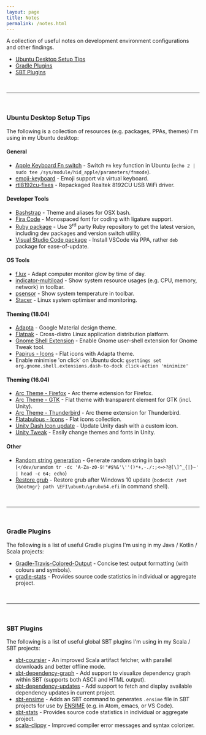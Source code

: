 ```yaml
---
layout: page
title: Notes
permalink: /notes.html
---
```


A collection of useful notes on development environment configurations and other findings.

* [Ubuntu Desktop Setup Tips](#ubuntu-desktop-setup-tips)
* [Gradle Plugins](#gradle-plugins)
* [SBT Plugins](#sbt-plugins)

<br>

---

<br>

### Ubuntu Desktop Setup Tips

The following is a collection of resources (e.g. packages, PPAs, themes) I'm using in my Ubuntu desktop:

#### General

* [Apple Keyboard Fn switch](https://superuser.com/a/223471) - Switch `Fn` key function in Ubuntu (`echo 2 | sudo tee /sys/module/hid_apple/parameters/fnmode`).
* [emoji-keyboard](https://github.com/OzymandiasTheGreat/emoji-keyboard) - Emoji support via virtual keyboard.
* [rtl8192cu-fixes](https://github.com/pvaret/rtl8192cu-fixes) - Repackaged Realtek 8192CU USB WiFi driver.

#### Developer Tools

* [Bashstrap](https://github.com/barryclark/bashstrap) - Theme and aliases for OSX bash.
* [Fira Code](https://github.com/tonsky/FiraCode) - Monospaced font for coding with ligature support.
* [Ruby package](https://www.brightbox.com/docs/ruby/ubuntu/) - Use 3<sup>rd</sup> party Ruby repository to get the latest version, including dev packages and version switch utility.
* [Visual Studio Code package](https://code.visualstudio.com/docs/setup/linux) - Install VSCode via PPA, rather `deb` package for ease-of-update.

#### OS Tools

* [f.lux](https://justgetflux.com/) - Adapt computer monitor glow by time of day.
* [indicator-multiload](http://thaeial.blogspot.sg/p/indicator-multiload-faq.html) - Show system resource usages (e.g. CPU, memory, network) in toolbar.
* [psensor](http://wpitchoune.net/psensor/) - Show system temperature in toolbar.
* [Stacer](https://github.com/oguzhaninan/Stacer) - Linux system optimiser and monitoring.

#### Theming (18.04)

* [Adapta](https://github.com/adapta-project/adapta-gtk-theme) - Google Material design theme.
* [Flatpak](https://flatpak.org/setup/Ubuntu/) - Cross-distro Linux application distribution platform.
* [Gnome Shell Extension](http://ubuntuhandbook.org/index.php/2017/05/enable-shell-theme-in-gnome-tweak-tool-in-ubuntu/) - Enable Gnome user-shell extension for Gnome Tweak tool.
* [Papirus - Icons](https://github.com/PapirusDevelopmentTeam/papirus-icon-theme) - Flat icons with Adapta theme.
* Enable minimise 'on click' on Ubuntu dock: `gsettings set org.gnome.shell.extensions.dash-to-dock click-action 'minimize'`

#### Theming (16.04)

* [Arc Theme - Firefox](https://github.com/horst3180/arc-firefox-theme) - Arc theme extension for Firefox.
* [Arc Theme - GTK](https://github.com/horst3180/arc-theme) - Flat theme with transparent element for GTK (incl. Unity).
* [Arc Theme - Thunderbird](https://github.com/JD342/arc-thunderbird-integration) - Arc theme extension for Thunderbird.
* [Flatabulous - Icons](https://github.com/anmoljagetia/Flatabulous#flat-icons) - Flat icons collection.
* [Unity Dash Icon update](http://askubuntu.com/a/654404) - Update Unity dash with a custom icon.
* [Unity Tweak](https://apps.ubuntu.com/cat/applications/unity-tweak-tool/) - Easily change themes and fonts in Unity.

#### Other

* [Random string generation](https://unix.stackexchange.com/a/230676) - Generate random string in bash (`</dev/urandom tr -dc 'A-Za-z0-9!"#$%&'\''()*+,-./:;<=>?@[\]^_{|}~' | head -c 64; echo`)
* [Restore grub](https://itsfoss.com/no-grub-windows-linux/) - Restore grub after Windows 10 update (`bcdedit /set {bootmgr} path \EFI\ubuntu\grubx64.efi` in command shell).

<br>

---

<br>

### Gradle Plugins

The following is a list of useful Gradle plugins I'm using in my Java / Kotlin / Scala projects:

* [Gradle-Travis-Colored-Output](https://github.com/mendhak/Gradle-Travis-Colored-Output) - Concise test output formatting (with colours and symbols).
* [gradle-stats](https://github.com/aalmiray/stats-gradle-plugin) - Provides source code statistics in individual or aggregate project.

<br>

---

<br>

### SBT Plugins

The following is a list of useful global SBT plugins I'm using in my Scala / SBT projects:

* [sbt-coursier](https://github.com/coursier/coursier) - An improved Scala artifact fetcher, with parallel downloads and better offline mode.
* [sbt-dependency-graph](https://github.com/jrudolph/sbt-dependency-graph) - Add support to visualize dependency graph within SBT (supports both ASCII and HTML output).
* [sbt-dependency-updates](https://github.com/rtimush/sbt-updates) - Add support to fetch and display available dependency updates in current project.
* [sbt-ensime](http://ensime.org/build_tools/sbt/) - Adds an SBT command to generates `.ensime` file in SBT projects for use by [ENSIME](http://ensime.org/) (e.g. in Atom, emacs, or VS Code).
* [sbt-stats](https://github.com/orrsella/sbt-stats) - Provides source code statistics in individual or aggregate project.
* [scala-clippy](https://github.com/softwaremill/scala-clippy) - Improved compiler error messages and syntax colorizer.
